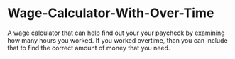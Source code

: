 Wage-Calculator-With-Over-Time
==============================
A wage calculator that can help find out your your paycheck by examining how many hours you worked. If you worked overtime, than you can include that to find the correct amount of money that you need.
